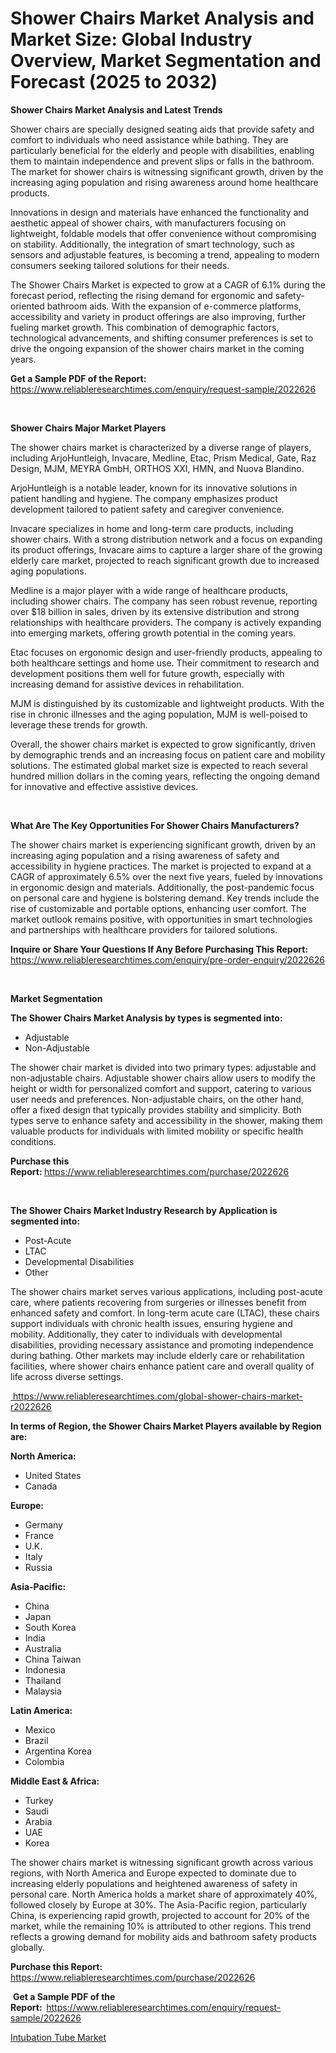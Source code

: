 <p><h1>Shower Chairs Market Analysis and Market Size: Global Industry Overview, Market Segmentation and Forecast (2025 to 2032)</h1></p><p><strong>Shower Chairs Market Analysis and Latest Trends</strong></p>
<p><p>Shower chairs are specially designed seating aids that provide safety and comfort to individuals who need assistance while bathing. They are particularly beneficial for the elderly and people with disabilities, enabling them to maintain independence and prevent slips or falls in the bathroom. The market for shower chairs is witnessing significant growth, driven by the increasing aging population and rising awareness around home healthcare products.</p><p>Innovations in design and materials have enhanced the functionality and aesthetic appeal of shower chairs, with manufacturers focusing on lightweight, foldable models that offer convenience without compromising on stability. Additionally, the integration of smart technology, such as sensors and adjustable features, is becoming a trend, appealing to modern consumers seeking tailored solutions for their needs.</p><p>The Shower Chairs Market is expected to grow at a CAGR of 6.1% during the forecast period, reflecting the rising demand for ergonomic and safety-oriented bathroom aids. With the expansion of e-commerce platforms, accessibility and variety in product offerings are also improving, further fueling market growth. This combination of demographic factors, technological advancements, and shifting consumer preferences is set to drive the ongoing expansion of the shower chairs market in the coming years.</p></p>
<p><strong>Get a Sample PDF of the Report:&nbsp;</strong> <a href="https://www.reliableresearchtimes.com/enquiry/request-sample/2022626?utm_campaign=2937&utm_medium=2&utm_source=Github&utm_content=ia&utm_term=04032025&utm_id=shower-chairs">https://www.reliableresearchtimes.com/enquiry/request-sample/2022626</a></p>
<p>&nbsp;</p>
<p><strong>Shower Chairs Major Market Players</strong></p>
<p><p>The shower chairs market is characterized by a diverse range of players, including ArjoHuntleigh, Invacare, Medline, Etac, Prism Medical, Gate, Raz Design, MJM, MEYRA GmbH, ORTHOS XXI, HMN, and Nuova Blandino. </p><p>ArjoHuntleigh is a notable leader, known for its innovative solutions in patient handling and hygiene. The company emphasizes product development tailored to patient safety and caregiver convenience. </p><p>Invacare specializes in home and long-term care products, including shower chairs. With a strong distribution network and a focus on expanding its product offerings, Invacare aims to capture a larger share of the growing elderly care market, projected to reach significant growth due to increased aging populations.</p><p>Medline is a major player with a wide range of healthcare products, including shower chairs. The company has seen robust revenue, reporting over $18 billion in sales, driven by its extensive distribution and strong relationships with healthcare providers. The company is actively expanding into emerging markets, offering growth potential in the coming years.</p><p>Etac focuses on ergonomic design and user-friendly products, appealing to both healthcare settings and home use. Their commitment to research and development positions them well for future growth, especially with increasing demand for assistive devices in rehabilitation.</p><p>MJM is distinguished by its customizable and lightweight products. With the rise in chronic illnesses and the aging population, MJM is well-poised to leverage these trends for growth.</p><p>Overall, the shower chairs market is expected to grow significantly, driven by demographic trends and an increasing focus on patient care and mobility solutions. The estimated global market size is expected to reach several hundred million dollars in the coming years, reflecting the ongoing demand for innovative and effective assistive devices.</p></p>
<p>&nbsp;</p>
<p><strong>What Are The Key Opportunities For Shower Chairs Manufacturers?</strong></p>
<p><p>The shower chairs market is experiencing significant growth, driven by an increasing aging population and a rising awareness of safety and accessibility in hygiene practices. The market is projected to expand at a CAGR of approximately 6.5% over the next five years, fueled by innovations in ergonomic design and materials. Additionally, the post-pandemic focus on personal care and hygiene is bolstering demand. Key trends include the rise of customizable and portable options, enhancing user comfort. The market outlook remains positive, with opportunities in smart technologies and partnerships with healthcare providers for tailored solutions.</p></p>
<p><strong>Inquire or Share Your Questions If Any Before Purchasing This Report:</strong> <a href="https://www.reliableresearchtimes.com/enquiry/pre-order-enquiry/2022626?utm_campaign=2937&utm_medium=2&utm_source=Github&utm_content=ia&utm_term=04032025&utm_id=shower-chairs">https://www.reliableresearchtimes.com/enquiry/pre-order-enquiry/2022626</a></p>
<p>&nbsp;</p>
<p><strong>Market Segmentation</strong></p>
<p><strong>The Shower Chairs Market Analysis by types is segmented into:</strong></p>
<p><ul><li>Adjustable</li><li>Non-Adjustable</li></ul></p>
<p><p>The shower chair market is divided into two primary types: adjustable and non-adjustable chairs. Adjustable shower chairs allow users to modify the height or width for personalized comfort and support, catering to various user needs and preferences. Non-adjustable chairs, on the other hand, offer a fixed design that typically provides stability and simplicity. Both types serve to enhance safety and accessibility in the shower, making them valuable products for individuals with limited mobility or specific health conditions.</p></p>
<p><strong>Purchase this Report:&nbsp;</strong><a href="https://www.reliableresearchtimes.com/purchase/2022626?utm_campaign=2937&utm_medium=2&utm_source=Github&utm_content=ia&utm_term=04032025&utm_id=shower-chairs">https://www.reliableresearchtimes.com/purchase/2022626</a></p>
<p>&nbsp;</p>
<p><strong>The Shower Chairs Market Industry Research by Application is segmented into:</strong></p>
<p><ul><li>Post-Acute</li><li>LTAC</li><li>Developmental Disabilities</li><li>Other</li></ul></p>
<p><p>The shower chairs market serves various applications, including post-acute care, where patients recovering from surgeries or illnesses benefit from enhanced safety and comfort. In long-term acute care (LTAC), these chairs support individuals with chronic health issues, ensuring hygiene and mobility. Additionally, they cater to individuals with developmental disabilities, providing necessary assistance and promoting independence during bathing. Other markets may include elderly care or rehabilitation facilities, where shower chairs enhance patient care and overall quality of life across diverse settings.</p></p>
<p><a href="https://www.reliableresearchtimes.com/global-shower-chairs-market-r2022626?utm_campaign=2937&utm_medium=2&utm_source=Github&utm_content=ia&utm_term=04032025&utm_id=shower-chairs">&nbsp;https://www.reliableresearchtimes.com/global-shower-chairs-market-r2022626</a></p>
<p><strong>In terms of Region, the Shower Chairs Market Players available by Region are:</strong></p>
<p>
    <p> <strong> North America: </strong>
        <ul>
            <li>United States</li>
            <li>Canada</li>
        </ul>
        </p> 
    <p> <strong> Europe: </strong>
        <ul>
            <li>Germany</li>
            <li>France</li>
            <li>U.K.</li>
            <li>Italy</li>
            <li>Russia</li>
        </ul>
        </p> 
    <p> <strong> Asia-Pacific: </strong>
        <ul>
            <li>China</li>
            <li>Japan</li>
            <li>South Korea</li>
            <li>India</li>
            <li>Australia</li>
            <li>China Taiwan</li>
            <li>Indonesia</li>
            <li>Thailand</li>
            <li>Malaysia</li>
        </ul>
        </p> 
    <p> <strong> Latin America: </strong>
        <ul>
            <li>Mexico</li>
            <li>Brazil</li>
            <li>Argentina Korea</li>
            <li>Colombia</li>
        </ul>
        </p> 
    <p> <strong> Middle East & Africa: </strong>
        <ul>
            <li>Turkey</li>
            <li>Saudi</li>
            <li>Arabia</li>
            <li>UAE</li>
            <li>Korea</li>
        </ul>
    </p>
    </p>
<p><p>The shower chairs market is witnessing significant growth across various regions, with North America and Europe expected to dominate due to increasing elderly populations and heightened awareness of safety in personal care. North America holds a market share of approximately 40%, followed closely by Europe at 30%. The Asia-Pacific region, particularly China, is experiencing rapid growth, projected to account for 20% of the market, while the remaining 10% is attributed to other regions. This trend reflects a growing demand for mobility aids and bathroom safety products globally.</p></p>
<p><strong>Purchase this Report: </strong><a href="https://www.reliableresearchtimes.com/purchase/2022626?utm_campaign=2937&utm_medium=2&utm_source=Github&utm_content=ia&utm_term=04032025&utm_id=shower-chairs">https://www.reliableresearchtimes.com/purchase/2022626</a></p>
<p>&nbsp;<strong>Get a Sample PDF of the Report:&nbsp;&nbsp;</strong><a href="https://www.reliableresearchtimes.com/enquiry/request-sample/2022626?utm_campaign=2937&utm_medium=2&utm_source=Github&utm_content=ia&utm_term=04032025&utm_id=shower-chairs">https://www.reliableresearchtimes.com/enquiry/request-sample/2022626</a></p>
<p><strong></strong></p>
<p><p><a href="https://github.com/shewlisapsai/Market-Research-Report-List-1/blob/main/intubation-tube-market.md?utm_campaign=2937&utm_medium=2&utm_source=Github&utm_content=ia&utm_term=04032025&utm_id=shower-chairs">Intubation Tube Market</a></p></p>